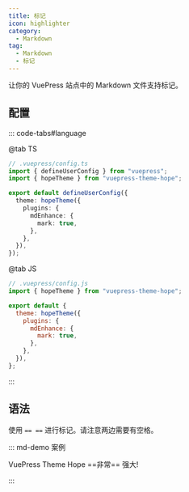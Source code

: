 ```yaml
---
title: 标记
icon: highlighter
category:
  - Markdown
tag:
  - Markdown
  - 标记
---
```


让你的 VuePress 站点中的 Markdown 文件支持标记。

<!-- more -->

## 配置

::: code-tabs#language

@tab TS

```ts {8-10}
// .vuepress/config.ts
import { defineUserConfig } from "vuepress";
import { hopeTheme } from "vuepress-theme-hope";

export default defineUserConfig({
  theme: hopeTheme({
    plugins: {
      mdEnhance: {
        mark: true,
      },
    },
  }),
});
```

@tab JS

```js {7-9}
// .vuepress/config.js
import { hopeTheme } from "vuepress-theme-hope";

export default {
  theme: hopeTheme({
    plugins: {
      mdEnhance: {
        mark: true,
      },
    },
  }),
};
```

:::

## 语法

使用 `== ==` 进行标记。请注意两边需要有空格。

::: md-demo 案例

VuePress Theme Hope ==非常== 强大!

:::
